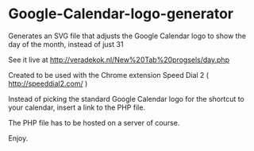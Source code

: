 Google-Calendar-logo-generator
==============================

Generates an SVG file that adjusts the Google Calendar logo to show the day of the month, instead of just 31

See it live at http://veradekok.nl/New%20Tab%20progsels/day.php

Created to be used with the Chrome extension Speed Dial 2 ( http://speeddial2.com/ ) 

Instead of picking the standard Google Calendar logo for the shortcut to your calendar, insert a link to the PHP file.

The PHP file has to be hosted on a server of course.

Enjoy.